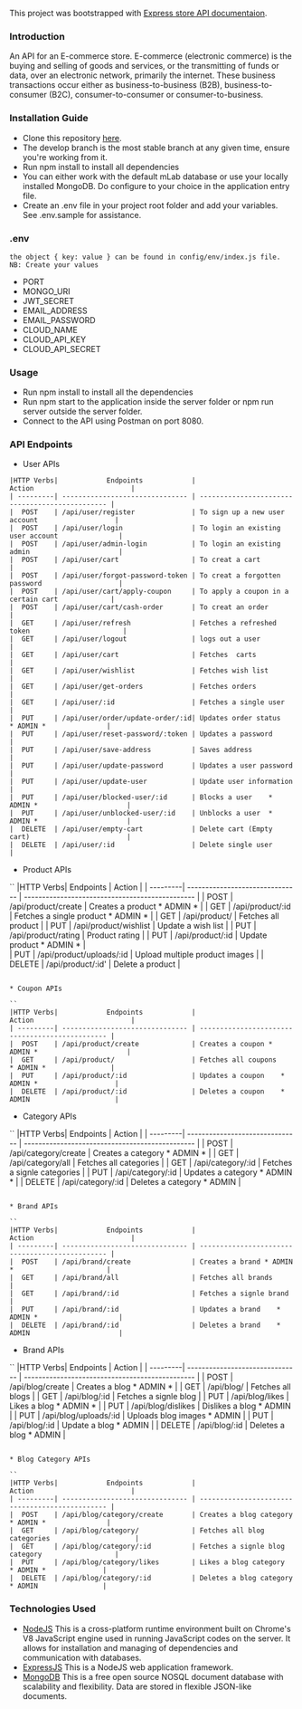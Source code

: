 This project was bootstrapped with [Express store API documentaion](https://docs-express-store.vercel.app/).

### Introduction
An API for an E-commerce store. E-commerce (electronic commerce) is the buying and selling of goods and services, or the transmitting of funds or data, over an electronic network, primarily the internet. These business transactions occur either as business-to-business (B2B), business-to-consumer (B2C), consumer-to-consumer or consumer-to-business.

### Installation Guide
* Clone this repository [here](https://github.com/Thabiso-Timzo/express-store-web.git).
* The develop branch is the most stable branch at any given time, ensure you're working from it.
* Run npm install to install all dependencies
* You can either work with the default mLab database or use your locally installed MongoDB. Do configure to your choice in the application entry file.
* Create an .env file in your project root folder and add your variables. See .env.sample for assistance.

### .env

`` the object { key: value } can be found in config/env/index.js file. NB: Create your values `` 

* PORT 
* MONGO_URI
* JWT_SECRET 
* EMAIL_ADDRESS 
* EMAIL_PASSWORD  
* CLOUD_NAME
* CLOUD_API_KEY 
* CLOUD_API_SECRET 

### Usage
* Run npm install to install all the dependencies
* Run npm start to the application inside the server folder or npm run server outside the server folder.
* Connect to the API using Postman on port 8080.

### API Endpoints

* User APIs

```
|HTTP Verbs|            Endpoints            |                   Action                        |
| ---------| ------------------------------- | ----------------------------------------------- |
|  POST    | /api/user/register              | To sign up a new user account                   |
|  POST    | /api/user/login                 | To login an existing user account               |
|  POST    | /api/user/admin-login           | To login an existing admin                      |
|  POST    | /api/user/cart                  | To creat a cart                                 |
|  POST    | /api/user/forgot-password-token | To creat a forgotten password                   |     
|  POST    | /api/user/cart/apply-coupon     | To apply a coupon in a certain cart             |
|  POST    | /api/user/cart/cash-order       | To creat an order                               |
|  GET     | /api/user/refresh               | Fetches a refreshed token                       |
|  GET     | /api/user/logout                | logs out a user                                 |
|  GET     | /api/user/cart                  | Fetches  carts                                  |
|  GET     | /api/user/wishlist              | Fetches wish list                               |
|  GET     | /api/user/get-orders            | Fetches orders                                  |
|  GET     | /api/user/:id                   | Fetches a single user                           |
|  PUT     | /api/user/order/update-order/:id| Updates order status    * ADMIN *               |
|  PUT     | /api/user/reset-password/:token | Updates a password                              |
|  PUT     | /api/user/save-address          | Saves address                                   |
|  PUT     | /api/user/update-password       | Updates a user password                         |
|  PUT     | /api/user/update-user           | Update user information                         |
|  PUT     | /api/user/blocked-user/:id      | Blocks a user    * ADMIN *                      |
|  PUT     | /api/user/unblocked-user/:id    | Unblocks a user  * ADMIN *                      |
|  DELETE  | /api/user/empty-cart            | Delete cart (Empty cart)                        |
|  DELETE  | /api/user/:id                   | Delete single user                              |

```
* Product APIs

``
|HTTP Verbs|            Endpoints            |                   Action                        |
| ---------| ------------------------------- | ----------------------------------------------- |
|  POST    | /api/product/create             | Creates a product * ADMIN *                     |
|  GET     | /api/product/:id                | Fetches a single product    * ADMIN *           |
|  GET     | /api/product/                   | Fetches all product                             |
|  PUT     | /api/product/wishlist           | Update a wish list                              |
|  PUT     | /api/product/rating             | Product rating                                  |
|  PUT     | /api/product/:id                | Update product    * ADMIN *                     |     
|  PUT     | /api/product/uploads/:id        | Upload multiple product images                  |
|  DELETE  | /api/product/:id'               | Delete a product                                |

```

* Coupon APIs

``
|HTTP Verbs|            Endpoints            |                   Action                        |
| ---------| ------------------------------- | ----------------------------------------------- |
|  POST    | /api/product/create             | Creates a coupon * ADMIN *                      |
|  GET     | /api/product/                   | Fetches all coupons    * ADMIN *                |
|  PUT     | /api/product/:id                | Updates a coupon    * ADMIN *                   |
|  DELETE  | /api/product/:id                | Deletes a coupon    * ADMIN                     |

```

* Category APIs

``
|HTTP Verbs|            Endpoints            |                   Action                        |
| ---------| ------------------------------- | ----------------------------------------------- |
|  POST    | /api/category/create            | Creates a category * ADMIN *                    |
|  GET     | /api/category/all               | Fetches all categories                          |
|  GET     | /api/category/:id               | Fetches a signle categories                     |
|  PUT     | /api/category/:id               | Updates a category    * ADMIN *                 |
|  DELETE  | /api/category/:id               | Deletes a category    * ADMIN                   |

```

* Brand APIs

``
|HTTP Verbs|            Endpoints            |                   Action                        |
| ---------| ------------------------------- | ----------------------------------------------- |
|  POST    | /api/brand/create               | Creates a brand * ADMIN *                       |
|  GET     | /api/brand/all                  | Fetches all brands                              |
|  GET     | /api/brand/:id                  | Fetches a signle brand                          | 
|  PUT     | /api/brand/:id                  | Updates a brand    * ADMIN *                    |
|  DELETE  | /api/brand/:id                  | Deletes a brand    * ADMIN                      |

```

* Brand APIs

``
|HTTP Verbs|            Endpoints            |                   Action                        |
| ---------| ------------------------------- | ----------------------------------------------- |
|  POST    | /api/blog/create                | Creates a blog * ADMIN *                        |
|  GET     | /api/blog/                      | Fetches all blogs                               |
|  GET     | /api/blog/:id                   | Fetches a signle blog                           | 
|  PUT     | /api/blog/likes                 | Likes a blog    * ADMIN *                       |
|  PUT     | /api/blog/dislikes              | Dislikes a blog    * ADMIN                      |
|  PUT     | /api/blog/uploads/:id           | Uploads blog images    * ADMIN                  |
|  PUT     | /api/blog/:id                   | Update a blog    * ADMIN                        |
|  DELETE  | /api/blog/:id                   | Deletes a blog   * ADMIN                        |

```

* Blog Category APIs

``
|HTTP Verbs|            Endpoints            |                   Action                        |
| ---------| ------------------------------- | ----------------------------------------------- |
|  POST    | /api/blog/category/create       | Creates a blog category * ADMIN *               |
|  GET     | /api/blog/category/             | Fetches all blog categories                     |
|  GET     | /api/blog/category/:id          | Fetches a signle blog category                  | 
|  PUT     | /api/blog/category/likes        | Likes a blog category    * ADMIN *              |
|  DELETE  | /api/blog/category/:id          | Deletes a blog category  * ADMIN                |

```

### Technologies Used
* [NodeJS](https://nodejs.org/) This is a cross-platform runtime environment built on Chrome's V8 JavaScript engine used in running JavaScript codes on the server. It allows for installation and managing of dependencies and communication with databases.
* [ExpressJS](https://www.expresjs.org/) This is a NodeJS web application framework.
* [MongoDB](https://www.mongodb.com/) This is a free open source NOSQL document database with scalability and flexibility. Data are stored in flexible JSON-like documents.